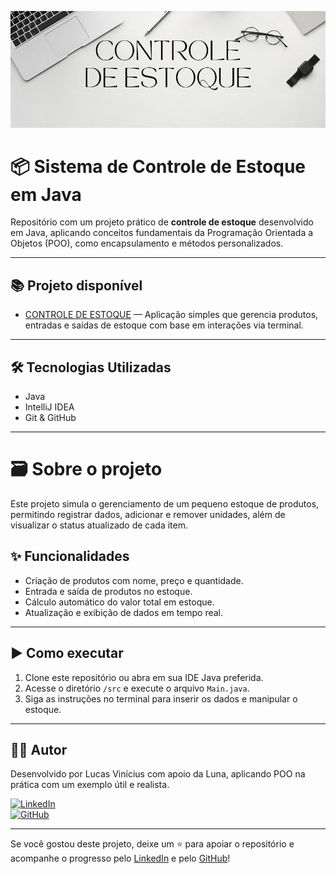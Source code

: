 ![Banner](https://github.com/LucVinicius-DEV/ControleDeEstoque/blob/main/banner.png)

# 📦 Sistema de Controle de Estoque em Java

Repositório com um projeto prático de **controle de estoque** desenvolvido em Java, aplicando conceitos fundamentais da Programação Orientada a Objetos (POO), como encapsulamento e métodos personalizados.

---

## 📚 Projeto disponível

- [CONTROLE DE ESTOQUE](./src) — Aplicação simples que gerencia produtos, entradas e saídas de estoque com base em interações via terminal.

---

## 🛠️ Tecnologias Utilizadas

- Java
- IntelliJ IDEA
- Git & GitHub

---

# 🗃️ Sobre o projeto

Este projeto simula o gerenciamento de um pequeno estoque de produtos, permitindo registrar dados, adicionar e remover unidades, além de visualizar o status atualizado de cada item.

## ✨ Funcionalidades

- Criação de produtos com nome, preço e quantidade.
- Entrada e saída de produtos no estoque.
- Cálculo automático do valor total em estoque.
- Atualização e exibição de dados em tempo real.

---

## ▶️ Como executar

1. Clone este repositório ou abra em sua IDE Java preferida.
2. Acesse o diretório `/src` e execute o arquivo `Main.java`.
3. Siga as instruções no terminal para inserir os dados e manipular o estoque.

---

## 👨‍💻 Autor

Desenvolvido por Lucas Vinícius com apoio da Luna, aplicando POO na prática com um exemplo útil e realista.

[![LinkedIn](https://img.shields.io/badge/LinkedIn-Lucas%20Vinícius-blue?style=flat&logo=linkedin)](https://www.linkedin.com/in/lucas-vin%C3%ADcius-05b41a35b/)  
[![GitHub](https://img.shields.io/badge/GitHub-LucVinicius--DEV-black?style=flat&logo=github)](https://github.com/LucVinicius-DEV)

---

Se você gostou deste projeto, deixe um ⭐ para apoiar o repositório e acompanhe o progresso pelo [LinkedIn](https://www.linkedin.com/in/lucas-vin%C3%ADcius-05b41a35b/) e pelo [GitHub](https://github.com/LucVinicius-DEV)!
